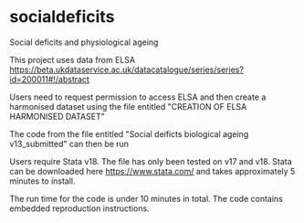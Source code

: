 # socialdeficits
Social deficits and physiological ageing

This project uses data from ELSA https://beta.ukdataservice.ac.uk/datacatalogue/series/series?id=200011#!/abstract

Users need to request permission to access ELSA and then create a harmonised dataset using the file entitled "CREATION OF ELSA HARMONISED DATASET"

The code from the file entitled "Social deificts biological ageing v13_submitted" can then be run

Users require Stata v18. The file has only been tested on v17 and v18. Stata can be downloaded here https://www.stata.com/ and takes approximately 5 minutes to install.

The run time for the code is under 10 minutes in total. The code contains embedded reproduction instructions.

